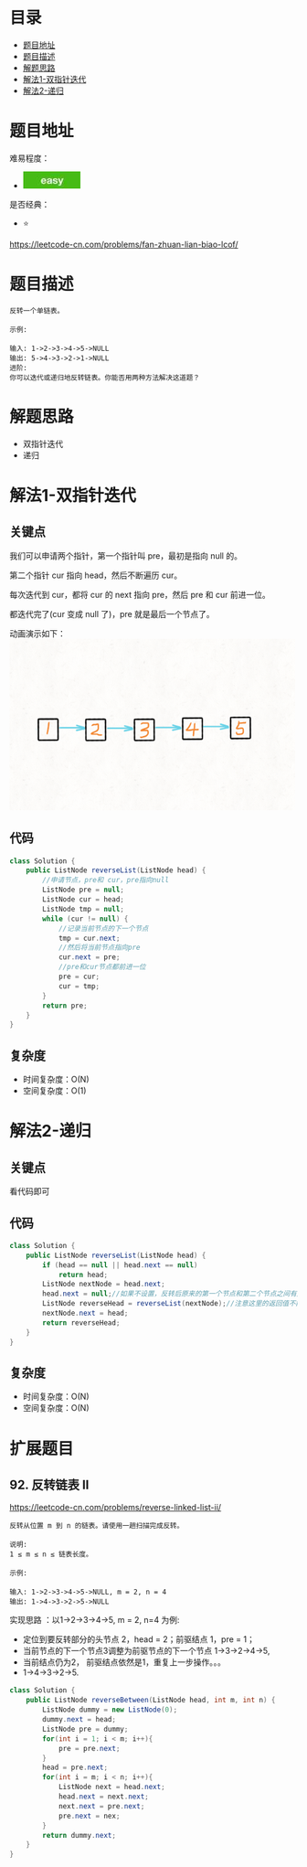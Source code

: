 # 目录
* [题目地址](#题目地址)
* [题目描述](#题目描述)
* [解题思路](#解题思路)
* [解法1-双指针迭代](#解法1-双指针迭代)
* [解法2-递归](#解法2-递归)



# 题目地址
难易程度：
- ![easy.jpg](../.images/easy.jpg)

是否经典：
- ⭐️

https://leetcode-cn.com/problems/fan-zhuan-lian-biao-lcof/

# 题目描述
```$xslt
反转一个单链表。

示例:

输入: 1->2->3->4->5->NULL
输出: 5->4->3->2->1->NULL
进阶:
你可以迭代或递归地反转链表。你能否用两种方法解决这道题？
```


# 解题思路
- 双指针迭代
- 递归



# 解法1-双指针迭代
## 关键点
我们可以申请两个指针，第一个指针叫 pre，最初是指向 null 的。

第二个指针 cur 指向 head，然后不断遍历 cur。

每次迭代到 cur，都将 cur 的 next 指向 pre，然后 pre 和 cur 前进一位。

都迭代完了(cur 变成 null 了)，pre 就是最后一个节点了。

动画演示如下：
<img src="../.images/2020/7d8712af4fbb870537607b1dd95d66c248eb178db4319919c32d9304ee85b602-迭代.gif" width="500" height="300">

## 代码
```Java
class Solution {
    public ListNode reverseList(ListNode head) {
        //申请节点，pre和 cur，pre指向null
        ListNode pre = null;
        ListNode cur = head;
        ListNode tmp = null;
        while (cur != null) {
            //记录当前节点的下一个节点
            tmp = cur.next;
            //然后将当前节点指向pre
            cur.next = pre;
            //pre和cur节点都前进一位
            pre = cur;
            cur = tmp;
        }
        return pre;
    }
}
```


## 复杂度
- 时间复杂度：O(N)
- 空间复杂度：O(1)


# 解法2-递归
## 关键点
看代码即可


## 代码
```Java
class Solution {
    public ListNode reverseList(ListNode head) {
        if (head == null || head.next == null)
            return head;
        ListNode nextNode = head.next;
        head.next = null;//如果不设置，反转后原来的第一个节点和第二个节点之间有双向指针
        ListNode reverseHead = reverseList(nextNode);//注意这里的返回值不能省略，因为全靠它从最里层将反转后的head传出来
        nextNode.next = head;
        return reverseHead;
    }
}
```


## 复杂度
- 时间复杂度：O(N)
- 空间复杂度：O(N)



# 扩展题目
## 92. 反转链表 II
https://leetcode-cn.com/problems/reverse-linked-list-ii/

```text
反转从位置 m 到 n 的链表。请使用一趟扫描完成反转。

说明:
1 ≤ m ≤ n ≤ 链表长度。

示例:

输入: 1->2->3->4->5->NULL, m = 2, n = 4
输出: 1->4->3->2->5->NULL
```

实现思路 ：以1->2->3->4->5, m = 2, n=4 为例:

- 定位到要反转部分的头节点 2，head = 2；前驱结点 1，pre = 1；
- 当前节点的下一个节点3调整为前驱节点的下一个节点 1->3->2->4->5,
- 当前结点仍为2， 前驱结点依然是1，重复上一步操作。。。
- 1->4->3->2->5.

```java
class Solution {
    public ListNode reverseBetween(ListNode head, int m, int n) {
        ListNode dummy = new ListNode(0);
        dummy.next = head;
        ListNode pre = dummy;
        for(int i = 1; i < m; i++){
            pre = pre.next;
        }
        head = pre.next;
        for(int i = m; i < n; i++){
            ListNode next = head.next;
            head.next = next.next;
            next.next = pre.next;
            pre.next = nex;
        }
        return dummy.next;
    }
}
```